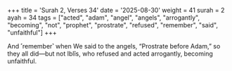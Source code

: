 +++
title = 'Surah 2, Verses 34'
date = '2025-08-30'
weight = 41
surah = 2
ayah = 34
tags = ["acted", "adam", "angel", "angels", "arrogantly", "becoming", "not", "prophet", "prostrate", "refused", "remember", "said", "unfaithful"]
+++

And ˹remember˺ when We said to the angels, “Prostrate before Adam,” so they all did—but not Iblîs, who refused and acted arrogantly, becoming unfaithful.